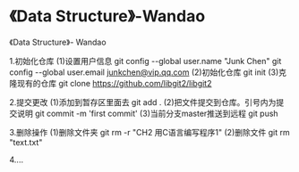 # 《Data Structure》-Wandao
《Data Structure》- Wandao

1.初始化仓库
    (1)设置用户信息
        git config --global user.name "Junk Chen"
        git config --global user.email junkchen@vip.qq.com
    (2)初始化仓库
        git init
    (3)克隆现有的仓库
        git clone https://github.com/libgit2/libgit2

2.提交更改
    (1)添加到暂存区里面去
        git add .
    (2)把文件提交到仓库。引号内为提交说明
        git commit -m 'first commit'
    (3)当前分支master推送到远程
        git push

3.删除操作
    (1)删除文件夹
        git rm -r "CH2 用C语言编写程序1" 
    (2)删除文件
        git rm "text.txt"

4....
